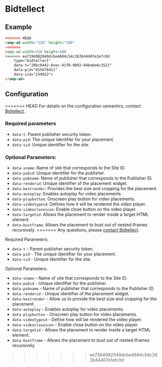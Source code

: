 <!---
Copyright 2017 The AMP HTML Authors. All Rights Reserved.

Licensed under the Apache License, Version 2.0 (the "License");
you may not use this file except in compliance with the License.
You may obtain a copy of the License at

      http://www.apache.org/licenses/LICENSE-2.0

Unless required by applicable law or agreed to in writing, software
distributed under the License is distributed on an "AS-IS" BASIS,
WITHOUT WARRANTIES OR CONDITIONS OF ANY KIND, either express or implied.
See the License for the specific language governing permissions and
limitations under the License.
-->

# Bidtellect

## Example

```html
<<<<<<< HEAD
<amp-ad width="320" height="200"
=======
<amp-ad width=320 height=200
>>>>>>> ee7394982049dcbe4684c54c263b44407e1efc0d
    type="bidtellect"
    data-t="20bc0442-8vec-41f8-9892-04be6e6c3521"
    data-pid="815676411"
    data-sid="234022">
</amp-ad>
```

## Configuration

<<<<<<< HEAD
For details on the configuration semantics, contact [Bidtellect](mailto:technology@bidtellect.com).

### Required parameters

- `data-t`: Parent publisher security token.
- `data-pid`: The unique identifier for your placement.
- `data-sid`: Unique identifier for the site.

### Optional Parameters:

- `data-sname`: Name of site that corresponds to the Site ID.
- `data-pubid`: Unique identifier for the publisher.
- `data-pubname`: Name of publisher that corresponds to the Publisher ID.
- `data-renderid`: Unique identifier of the placement widget.
- `data-bestrender`: Provides the best size and cropping for the placement.
- `data-autoplay`: Enables autoplay for video placements.
- `data-playbutton`: Onscreen play button for video placements.
- `data-videotypeid`: Defines how it will be rendered the video player.
- `data-videocloseicon`: Enable close button on the video player.
- `data-targetid`: Allows the placement to render inside a target HTML element.
- `data-bustframe`: Allows the placement to bust out of nested iframes recursively.
=======
Any questions, please [contact Bidtellect](mailto:technology@bidtellect.com).

Required Parameters:

- ```data-t```  - Parent publisher security token.
- ```data-pid```  - The unique identifier for your placement.
- ```data-sid```  - Unique identifier for the site.

Optional Parameters:

- ```data-sname```  - Name of site that corresponds to the Site ID.
- ```data-pubid```  - Unique identifier for the publisher.
- ```data-pubname```  - Name of publisher that corresponds to the Publisher ID.
- ```data-renderid```  - Unique identifier of the placement widget.
- ```data-bestrender```  - Allow us to provide the best size and cropping for the placement.
- ```data-autoplay```  - Enables autoplay for video placements.
- ```data-playbutton```  - Onscreen play button for video placements.
- ```data-videotypeid```  - Define how will be rendered the video player.
- ```data-videocloseicon```  - Enable close button on the video player.
- ```data-targetid```  - Allows the placement to render inside a target HTML element.
- ```data-bustframe```  - Allows the placement to bust out of nested iframes recursively.
>>>>>>> ee7394982049dcbe4684c54c263b44407e1efc0d
